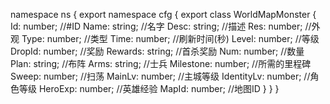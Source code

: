 namespace ns {
	export namespace cfg {
		export class WorldMapMonster {
			Id: number;		//#ID
			Name: string;		//名字
			Desc: string;		//描述
			Res: number;		//外观
			Type: number;		//类型
			Time: number;		//刷新时间(秒)
			Level: number;		//等级
			DropId: number;		//奖励
			Rewards: string;		//首杀奖励
			Num: number;		//数量
			Plan: string;		//布阵
			Arms: string;		//士兵
			Milestone: number;		//所需的里程碑
			Sweep: number;		//扫荡
			MainLv: number;		//主城等级
			IdentityLv: number;		//角色等级
			HeroExp: number;		//英雄经验
			MapId: number;		//地图ID
		}
	}
}